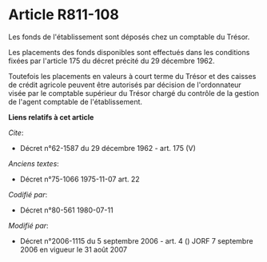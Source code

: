 # Article R811-108

Les fonds de l'établissement sont déposés chez un comptable du Trésor.

Les placements des fonds disponibles sont effectués dans les conditions fixées par l'article 175 du décret précité du 29
décembre 1962.

Toutefois les placements en valeurs à court terme du Trésor et des caisses de crédit agricole peuvent être autorisés par
décision de l'ordonnateur visée par le comptable supérieur du Trésor chargé du contrôle de la gestion de l'agent comptable de
l'établissement.

**Liens relatifs à cet article**

_Cite_:

  - Décret n°62-1587 du 29 décembre 1962 - art. 175 (V)

_Anciens textes_:

  - Décret n°75-1066 1975-11-07 art. 22

_Codifié par_:

  - Décret n°80-561 1980-07-11

_Modifié par_:

  - Décret n°2006-1115 du 5 septembre 2006 - art. 4 () JORF 7 septembre 2006 en vigueur le 31 août 2007
